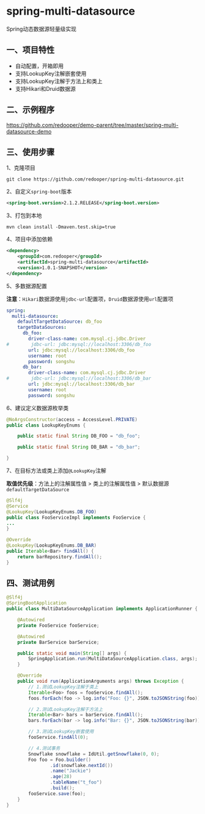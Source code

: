 # spring-multi-datasource
Spring动态数据源轻量级实现



## 一、项目特性

- 自动配置，开箱即用
- 支持LookupKey注解嵌套使用
- 支持LookupKey注解于方法上和类上
- 支持Hikari和Druid数据源



## 二、示例程序

https://github.com/redooper/demo-parent/tree/master/spring-multi-datasource-demo



## 三、使用步骤

1、克隆项目

```shell
git clone https://github.com/redooper/spring-multi-datasource.git
```



2、自定义`spring-boot`版本

```xml
<spring-boot.version>2.1.2.RELEASE</spring-boot.version>
```



3、打包到本地

```shell
mvn clean install -Dmaven.test.skip=true
```



4、项目中添加依赖

```xml
<dependency>
    <groupId>com.redooper</groupId>
    <artifactId>spring-multi-datasource</artifactId>
    <version>1.0.1-SNAPSHOT</version>
</dependency>
```



5、多数据源配置

**注意**：`Hikari`数据源使用`jdbc-url`配置项，`Druid`数据源使用`url`配置项

```yaml
spring:
  multi-datasource:
    defaultTargetDataSource: db_foo
    targetDataSources:
      db_foo:
        driver-class-name: com.mysql.cj.jdbc.Driver
#        jdbc-url: jdbc:mysql://localhost:3306/db_foo
        url: jdbc:mysql://localhost:3306/db_foo
        username: root
        password: songshu
      db_bar:
        driver-class-name: com.mysql.cj.jdbc.Driver
#        jdbc-url: jdbc:mysql://localhost:3306/db_bar
        url: jdbc:mysql://localhost:3306/db_bar
        username: root
        password: songshu
```



6、建议定义数据源枚举类

```java
@NoArgsConstructor(access = AccessLevel.PRIVATE)
public class LookupKeyEnums {

    public static final String DB_FOO = "db_foo";

    public static final String DB_BAR = "db_bar";

}
```



7、在目标方法或类上添加`@LookupKey`注解

**取值优先级**：方法上的注解属性值 > 类上的注解属性值 > 默认数据源`defaultTargetDataSource`

```java
@Slf4j
@Service
@LookupKey(LookupKeyEnums.DB_FOO)
public class FooServiceImpl implements FooService {
...
}
```

```java
@Override
@LookupKey(LookupKeyEnums.DB_BAR)
public Iterable<Bar> findAll() {
    return barRepository.findAll();
}
```



## 四、测试用例

```java
@Slf4j
@SpringBootApplication
public class MultiDataSourceApplication implements ApplicationRunner {

    @Autowired
    private FooService fooService;

    @Autowired
    private BarService barService;

    public static void main(String[] args) {
        SpringApplication.run(MultiDataSourceApplication.class, args);
    }

    @Override
    public void run(ApplicationArguments args) throws Exception {
        // 1.测试LookupKey注解于类上
        Iterable<Foo> foos = fooService.findAll();
        foos.forEach(foo -> log.info("Foo: {}", JSON.toJSONString(foo)));

        // 2.测试LookupKey注解于方法上
        Iterable<Bar> bars = barService.findAll();
        bars.forEach(bar -> log.info("Bar: {}", JSON.toJSONString(bar)));

        // 3.测试LookupKey嵌套使用
        fooService.findAll(0);

        // 4.测试事务
        Snowflake snowflake = IdUtil.getSnowflake(0, 0);
        Foo foo = Foo.builder()
                .id(snowflake.nextId())
                .name("Jackie")
                .age(28)
                .tableName("t_foo")
                .build();
        fooService.save(foo);
    }
}
```

